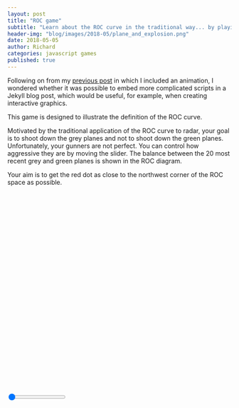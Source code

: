 ```yaml
---
layout: post
title: "ROC game"
subtitle: "Learn about the ROC curve in the traditional way... by playing violent video games!"
header-img: "blog/images/2018-05/plane_and_explosion.png"
date: 2018-05-05
author: Richard
categories: javascript games
published: true
---
```


<link rel="stylesheet" href="/blog/css/2018-05/slider.css">

Following on from my [previous post](https://datascienceconfidential.github.io/predictive-models/javascript/2018/04/18/ROC-and-CAP.html)
in which I included an animation, I wondered whether it was possible to embed more complicated scripts in a Jekyll blog post, which
would be useful, for example, when creating interactive graphics.

This game is designed to illustrate the definition of the ROC curve. 

Motivated by the traditional application of the ROC curve to radar, your goal is to shoot down the grey planes and not to shoot down the 
green planes. Unfortunately, your gunners are not perfect. You can control how aggressive they are by moving the slider. The balance between the 20 most recent grey and green planes is shown in the ROC diagram.

Your aim is to get the red dot as close to the northwest corner of the ROC space as possible.

<canvas id="canvas" width="600" height="520" style="display: block; margin: 0 auto;"></canvas>

<div style="width: 100%; display: block; margin: 0 auto;">
  <input type="range" min="0" max="100" value="0" class="slider" id="myRange">
</div>

<script type="text/javascript" src="/blog/scripts/2018-05/roc_game.js"></script>
